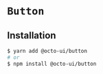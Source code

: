 # `Button`

## Installation

```sh
$ yarn add @octo-ui/button
# or
$ npm install @octo-ui/button
```
